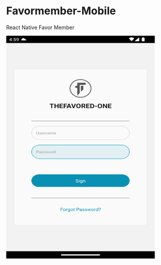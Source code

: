# Favormember-Mobile
React Native Favor Member 


<img src="https://raw.githubusercontent.com/Lelegoyeng/Favormember-Mobile/main/login.png" width="400" height="600">
